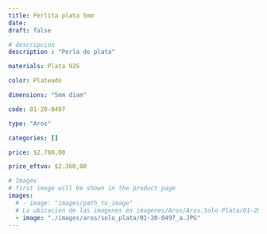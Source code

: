 ```yaml
---
title: Perlita plata 5mm
date: 
draft: false

# descripcion
description : "Perla de plata"

materials: Plata 925

color: Plateado

dimensions: "5mm diam"

code: 01-20-0497

type: "Aros"

categories: []

price: $2.780,00

price_eftvo: $2.360,00

# Images
# first image will be shown in the product page
images:
  # - image: "images/path_to_image"
  # La ubicacion de las imagenes es imagenes/Aros/Aros.Solo Plata/01-20-0497-perlita-plata-5mm
  - image: "./images/aros/solo_plata/01-20-0497_a.JPG"
---
```

